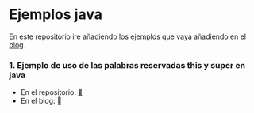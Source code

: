 # Ejemplos java
En este repositorio ire añadiendo los ejemplos que vaya añadiendo en el [blog](https://programandoointentandolo.com).

### 1. Ejemplo de uso de las palabras reservadas this y super en java

  * En el repositorio: [:open_file_folder:](https://github.com/isalasc/ejemplos-java/tree/master/this-y-super)
  * En el blog: [:page_with_curl:](https://programandoointentandolo.com/2018/10/this-y-super-java.html)
